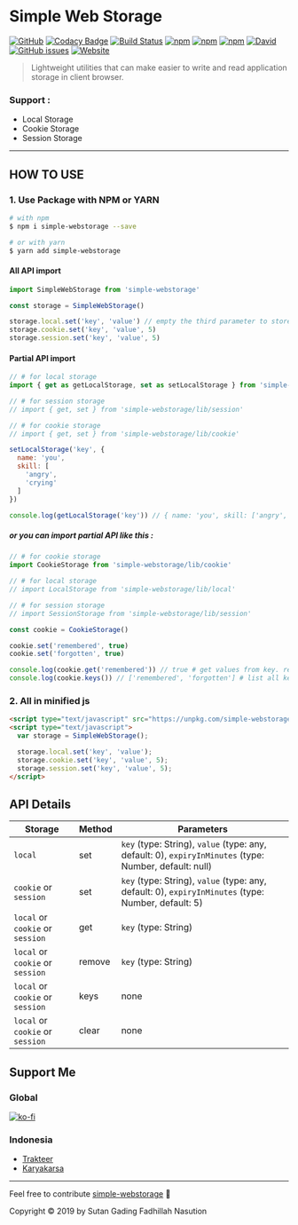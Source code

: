 # Simple Web Storage

[![GitHub](https://img.shields.io/github/license/sutanlab/simple-webstorage.svg)](https://github.com/sutanlab/simple-webstorage) [![Codacy Badge](https://api.codacy.com/project/badge/Grade/a3575d847c764f659810b1bd725679cf)](https://app.codacy.com/app/sutanlab/simple-webstorage?utm_source=github.com&utm_medium=referral&utm_content=sutanlab/simple-webstorage&utm_campaign=Badge_Grade_Dashboard) [![Build Status](https://travis-ci.org/sutanlab/simple-webstorage.svg?branch=master)](https://travis-ci.org/sutanlab/simple-webstorage) [![npm](https://img.shields.io/npm/v/simple-webstorage.svg)](https://www.npmjs.com/package/simple-webstorage) [![npm](https://img.shields.io/npm/dt/simple-webstorage.svg)](https://npm-stat.com/charts.html?package=simple-webstorage) [![npm](https://img.shields.io/bundlephobia/min/simple-webstorage.svg)](https://unpkg.com/simple-webstorage/lib/bundle/simple-webstorage.min.js) [![David](https://img.shields.io/david/dev/sutanlab/simple-webstorage.svg)](https://www.npmjs.com/package/simple-webstorage?activeTab=dependencies) [![GitHub issues](https://img.shields.io/github/issues/sutanlab/simple-webstorage.svg)](https://github.com/sutanlab/simple-webstorage/issues) [![Website](https://img.shields.io/website/https/sutanlab.js.org/simple-webstorage.svg)](https://sutanlab.js.org/simple-webstorage)

> Lightweight utilities that can make easier to write and read application storage in client browser.

### Support :
- Local Storage
- Cookie Storage
- Session Storage

---

## HOW TO USE

### 1. Use Package with NPM or YARN

```bash
# with npm
$ npm i simple-webstorage --save

# or with yarn
$ yarn add simple-webstorage
```

#### All API import

```js
import SimpleWebStorage from 'simple-webstorage'

const storage = SimpleWebStorage()

storage.local.set('key', 'value') // empty the third parameter to store data permanently (only affected in local)
storage.cookie.set('key', 'value', 5)
storage.session.set('key', 'value', 5)
```

#### Partial API import

```js
// # for local storage
import { get as getLocalStorage, set as setLocalStorage } from 'simple-webstorage/lib/local'

// # for session storage
// import { get, set } from 'simple-webstorage/lib/session'

// # for cookie storage
// import { get, set } from 'simple-webstorage/lib/cookie'

setLocalStorage('key', {
  name: 'you',
  skill: [
    'angry',
    'crying'
  ]
}) 

console.log(getLocalStorage('key')) // { name: 'you', skill: ['angry', 'crying'] }
```

##### or you can import partial API like this :

```js
// # for cookie storage
import CookieStorage from 'simple-webstorage/lib/cookie'

// # for local storage
// import LocalStorage from 'simple-webstorage/lib/local'

// # for session storage
// import SessionStorage from 'simple-webstorage/lib/session'

const cookie = CookieStorage()

cookie.set('remembered', true)
cookie.set('forgotten', true)

console.log(cookie.get('remembered')) // true # get values from key. returns any
console.log(cookie.keys()) // ['remembered', 'forgotten'] # list all keys. returns array
```

### 2. All in minified js

```html
<script type="text/javascript" src="https://unpkg.com/simple-webstorage/lib/bundle/simple-webstorage.min.js"></script>
<script type="text/javascript">
  var storage = SimpleWebStorage();

  storage.local.set('key', 'value');
  storage.cookie.set('key', 'value', 5);
  storage.session.set('key', 'value', 5);
</script>
```

## API Details

| Storage   | Method      | Parameters                                                                                  |
|-----------|-------------|---------------------------------------------------------------------------------------------|
| `local`   | set         | `key` (type: String), `value` (type: any, default: 0), `expiryInMinutes` (type: Number, default: null)  |
| `cookie` or `session`  | set         | `key` (type: String), `value` (type: any, default: 0), `expiryInMinutes` (type: Number, default: 5)     |
| `local` or `cookie` or `session`  | get         | `key` (type: String)                                                           |
| `local` or `cookie` or `session`  | remove      | `key` (type: String)                                                                        |
| `local` or `cookie` or `session`  | keys        |  none                                                                                       |
| `local` or `cookie` or `session`  | clear       |  none                                                                               |

## Support Me
### Global
[![ko-fi](https://www.ko-fi.com/img/githubbutton_sm.svg)](https://ko-fi.com/gadingnst)
### Indonesia
- [Trakteer](https://trakteer.id/gadingnst)
- [Karyakarsa](https://karyakarsa.com/gadingnst)

---
Feel free to contribute [simple-webstorage](https://github.com/sutanlab/simple-webstorage) 🙂

Copyright © 2019 by Sutan Gading Fadhillah Nasution
